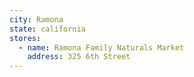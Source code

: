 ```yaml
---
city: Ramona
state: california
stores:
  - name: Ramona Family Naturals Market
    address: 325 6th Street
---
```

